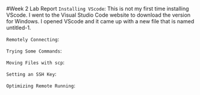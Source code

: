 #Week 2 Lab Report
`Installing VScode`: This is not my first time installing VScode. I went to the Visual Studio Code website to download the version for Windows. I opened VScode and it came up with a new file that is named untitled-1.

`Remotely Connecting`:

`Trying Some Commands`:

`Moving Files with scp`:

`Setting an SSH Key`:

`Optimizing Remote Running`:
